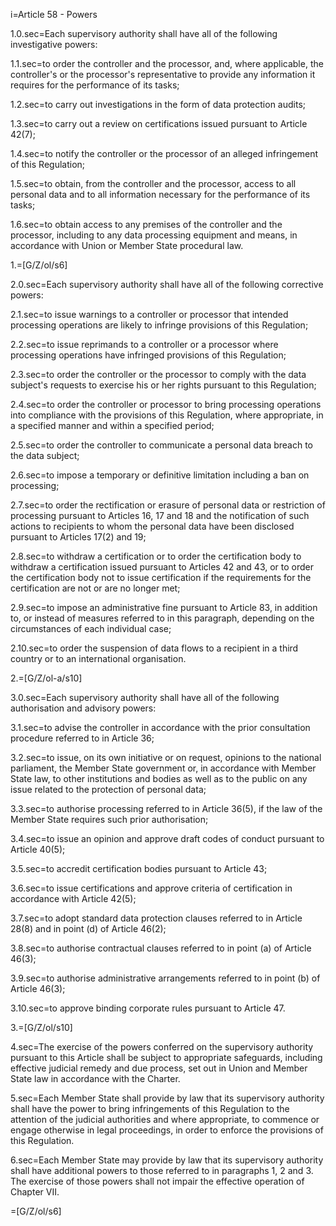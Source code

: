 i=Article 58 - Powers

1.0.sec=Each supervisory authority shall have all of the following investigative powers:

1.1.sec=to order the controller and the processor, and, where applicable, the controller's or the processor's representative to provide any information it requires for the performance of its tasks;

1.2.sec=to carry out investigations in the form of data protection audits;

1.3.sec=to carry out a review on certifications issued pursuant to Article 42(7);

1.4.sec=to notify the controller or the processor of an alleged infringement of this Regulation;

1.5.sec=to obtain, from the controller and the processor, access to all personal data and to all information necessary for the performance of its tasks;

1.6.sec=to obtain access to any premises of the controller and the processor, including to any data processing equipment and means, in accordance with Union or Member State procedural law.

1.=[G/Z/ol/s6]

2.0.sec=Each supervisory authority shall have all of the following corrective powers:

2.1.sec=to issue warnings to a controller or processor that intended processing operations are likely to infringe provisions of this Regulation;

2.2.sec=to issue reprimands to a controller or a processor where processing operations have infringed provisions of this Regulation;

2.3.sec=to order the controller or the processor to comply with the data subject's requests to exercise his or her rights pursuant to this Regulation;

2.4.sec=to order the controller or processor to bring processing operations into compliance with the provisions of this Regulation, where appropriate, in a specified manner and within a specified period;

2.5.sec=to order the controller to communicate a personal data breach to the data subject;

2.6.sec=to impose a temporary or definitive limitation including a ban on processing;

2.7.sec=to order the rectification or erasure of personal data or restriction of processing pursuant to Articles 16, 17 and 18 and the notification of such actions to recipients to whom the personal data have been disclosed pursuant to Articles 17(2) and 19;

2.8.sec=to withdraw a certification or to order the certification body to withdraw a certification issued pursuant to Articles 42 and 43, or to order the certification body not to issue certification if the requirements for the certification are not or are no longer met;

2.9.sec=to impose an administrative fine pursuant to Article 83, in addition to, or instead of measures referred to in this paragraph, depending on the circumstances of each individual case;

2.10.sec=to order the suspension of data flows to a recipient in a third country or to an international organisation.

2.=[G/Z/ol-a/s10]

3.0.sec=Each supervisory authority shall have all of the following authorisation and advisory powers:

3.1.sec=to advise the controller in accordance with the prior consultation procedure referred to in Article 36;

3.2.sec=to issue, on its own initiative or on request, opinions to the national parliament, the Member State government or, in accordance with Member State law, to other institutions and bodies as well as to the public on any issue related to the protection of personal data;

3.3.sec=to authorise processing referred to in Article 36(5), if the law of the Member State requires such prior authorisation;

3.4.sec=to issue an opinion and approve draft codes of conduct pursuant to Article 40(5);

3.5.sec=to accredit certification bodies pursuant to Article 43;

3.6.sec=to issue certifications and approve criteria of certification in accordance with Article 42(5);

3.7.sec=to adopt standard data protection clauses referred to in Article 28(8) and in point (d) of Article 46(2);

3.8.sec=to authorise contractual clauses referred to in point (a) of Article 46(3);

3.9.sec=to authorise administrative arrangements referred to in point (b) of Article 46(3);

3.10.sec=to approve binding corporate rules pursuant to Article 47.

3.=[G/Z/ol/s10]

4.sec=The exercise of the powers conferred on the supervisory authority pursuant to this Article shall be subject to appropriate safeguards, including effective judicial remedy and due process, set out in Union and Member State law in accordance with the Charter.

5.sec=Each Member State shall provide by law that its supervisory authority shall have the power to bring infringements of this Regulation to the attention of the judicial authorities and where appropriate, to commence or engage otherwise in legal proceedings, in order to enforce the provisions of this Regulation.

6.sec=Each Member State may provide by law that its supervisory authority shall have additional powers to those referred to in paragraphs 1, 2 and 3. The exercise of those powers shall not impair the effective operation of Chapter VII.

=[G/Z/ol/s6]
